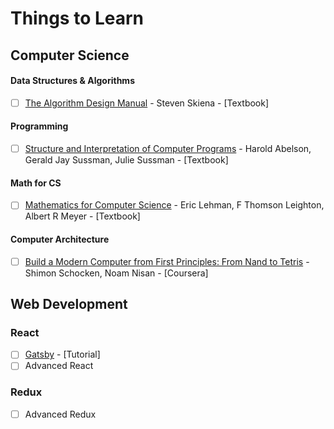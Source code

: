 # Things to Learn

## Computer Science

#### Data Structures & Algorithms

- [ ] [The Algorithm Design Manual](http://citeseerx.ist.psu.edu/viewdoc/download?doi=10.1.1.471.4772&rep=rep1&type=pdf) - Steven Skiena -  [Textbook]

#### Programming
- [ ] [Structure and Interpretation of Computer Programs](https://web.mit.edu/alexmv/6.037/sicp.pdf) - Harold Abelson, Gerald Jay Sussman, Julie Sussman - [Textbook]

#### Math for CS
- [ ] [Mathematics for Computer Science](https://courses.csail.mit.edu/6.042/spring17/mcs.pdf) - Eric Lehman, F Thomson Leighton, Albert R Meyer - [Textbook]

#### Computer Architecture
- [ ] [Build a Modern Computer from First Principles: From Nand to Tetris](https://www.coursera.org/learn/build-a-computer) - Shimon Schocken, Noam Nisan - [Coursera]


## Web Development

### React
- [ ] [Gatsby](https://www.gatsbyjs.org/tutorial/) - [Tutorial]
- [ ] Advanced React

### Redux
- [ ] Advanced Redux

